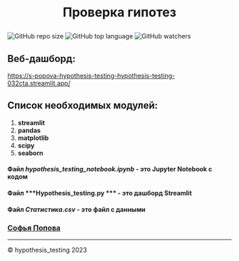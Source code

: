# <p align="center"> Проверка гипотез </p>
![GitHub repo size](https://img.shields.io/github/repo-size/OnlinegamesSKNM/mainFile?color=green&label=Used%20Memory&style=plastic) ![GitHub top language](https://img.shields.io/github/languages/top/OnlinegamesSKNM/mainFile?label=Python&logo=GitHub) ![GitHub watchers](https://img.shields.io/github/watchers/OnlinegamesSKNM/mainFile?logoColor=blue&style=social)

## Веб-дашборд:

https://s-popova-hypothesis-testing-hypothesis-testing-032cta.streamlit.app/

## Список необходимых модулей:
1. **streamlit**
1. **pandas**
1. **matplotlib**
1. **scipy**
1. **seaborn**

#### Файл ***hypothesis_testing_notebook.ipynb*** - это Jupyter Notebook с кодом
#### Файл ***Hypothesis_testing.py *** - это дашборд Streamlit
#### Файл ***Статистика.csv*** - это файл с данными


### <a href="https://t.me/soonya_1"> Софья Попова </a>

<div>
  <hr> &copy; hypothesis_testing 2023
</div>
